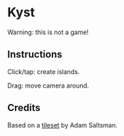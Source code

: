# Kyst

Warning: this is not a game!

## Instructions

Click/tap: create islands.

Drag: move camera around.

## Credits

Based on a [tileset](https://adamatomic.itch.io/kyst) by Adam Saltsman.
